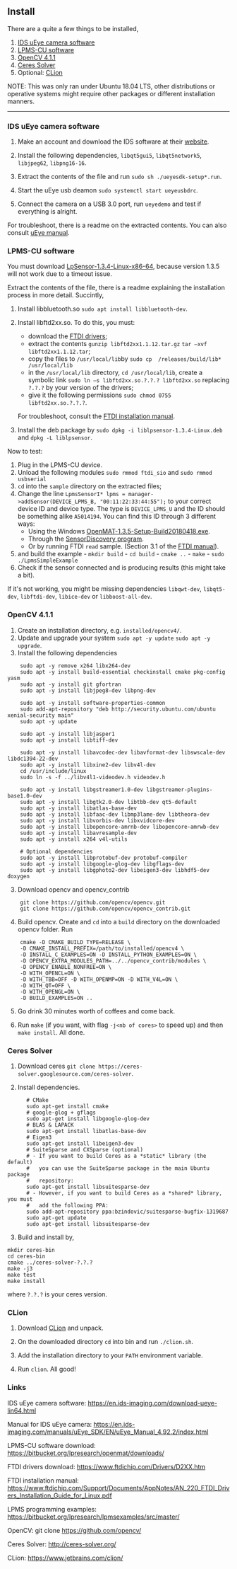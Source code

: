## Install
There are a quite a few things to be installed,

  1) [IDS uEye camera software](#ids-ueye-camera-software)
  2) [LPMS-CU software](#lpms-cu-software)
  3) [OpenCV 4.1.1](#opencv-411)
  4) [Ceres Solver](#ceres-solver)
  5) Optional: [CLion](clion) 
  
NOTE: This was only ran under Ubuntu 18.04 LTS, other distributions or operative systems 
might require other packages or different installation manners.
  
  <hr>
  
  ### IDS uEye camera software 
  
  1) Make an account and download the IDS software at 
  their [website](https://en.ids-imaging.com/download-ueye-lin64.html).
  
  2) Install the following dependencies, `libqt5gui5`, `libqt5network5`, `libjpeg62`, `libpng16-16`.
  
  3) Extract the contents of the file and run `sudo sh ./ueyesdk-setup*.run`.
  
  4) Start the uEye usb deamon `sudo systemctl start ueyeusbdrc`.
  
  5) Connect the camera on a USB 3.0 port, run `ueyedemo` and test if everything is alright.

  For troubleshoot, there is a readme on the extracted contents. 
  You can also consult [uEye manual](https://en.ids-imaging.com/manuals/uEye_SDK/EN/uEye_Manual_4.92.2/index.html).
  
  ### LPMS-CU software
  
  You must download [LpSensor-1.3.4-Linux-x86-64](https://bitbucket.org/lpresearch/openmat/downloads/), because
  version 1.3.5 will not work due to a timeout issue.
  
  Extract the contents of the file, there is a readme explaining the installation process in more detail. Succintly,
  
  1) Install libbluetooth.so `sudo apt install libbluetooth-dev`.
  2) Install libftd2xx.so. To do this, you must:
      - download the [FTDI drivers](https://www.ftdichip.com/Drivers/D2XX.htm);
      - extract the contents `gunzip libftd2xx1.1.12.tar.gz` `tar –xvf libftd2xx1.1.12.tar`;
      - copy the files to `/usr/local/lib`by `sudo cp  /releases/build/lib*  /usr/local/lib`
      - in the `/usr/local/lib` directory, `cd /usr/local/lib`, create a symbolic link `sudo ln –s libftd2xx.so.?.?.? libftd2xx.so` replacing `?.?.?` by your version of the drivers; 
      - give it the following permissions `sudo chmod 0755 libftd2xx.so.?.?.?`.
      
      For troubleshoot, consult the [FTDI installation manual](https://www.ftdichip.com/Support/Documents/AppNotes/AN_220_FTDI_Drivers_Installation_Guide_for_Linux.pdf).
  3) Install the deb package by `sudo dpkg -i liblpsensor-1.3.4-Linux.deb` and `dpkg -L liblpsensor`.
  
  Now to test:
  1) Plug in the LPMS-CU device.
  2) Unload the following modules `sudo rmmod ftdi_sio` and `sudo rmmod usbserial`
  3) `cd` into the `sample` directory on the extracted files;
  4) Change the line `LpmsSensorI* lpms = manager->addSensor(DEVICE_LPMS_B, "00:11:22:33:44:55");` to your correct device ID and device type.
  The type is `DEVICE_LPMS_U` and the ID should be something alike `A5014194`. You can find this ID through 3 different ways:
      - Using the Windows [OpenMAT-1.3.5-Setup-Build20180418.exe](https://bitbucket.org/lpresearch/openmat/downloads/).
      - Through the [SensorDiscovery program](https://www.ftdichip.com/Support/Documents/AppNotes/AN_220_FTDI_Drivers_Installation_Guide_for_Linux.pdf).
      - Or by running FTDI `read` sample. (Section 3.1 of the [FTDI manual](https://www.ftdichip.com/Support/Documents/AppNotes/AN_220_FTDI_Drivers_Installation_Guide_for_Linux.pdf)).
  4) and build the example 
    - `mkdir build`
    - `cd build`
    - `cmake ..`
    - `make`
    - `sudo ./LpmsSimpleExample`
  5) Check if the sensor connected and is producing results (this might take a bit).
 
 If it's not working, you might be missing dependencies `libqwt-dev`, `libqt5-dev`, `libftdi-dev`, `libice-dev` or `libboost-all-dev`.
   
  ### OpenCV 4.1.1
  
  1) Create an installation directory, e.g. `installed/opencv4/`.
  2) Update and upgrade your system `sudo apt -y update` `sudo apt -y upgrade`.
  3) Install the following dependencies
  
```
    sudo apt -y remove x264 libx264-dev
    sudo apt -y install build-essential checkinstall cmake pkg-config yasm
    sudo apt -y install git gfortran
    sudo apt -y install libjpeg8-dev libpng-dev

    sudo apt -y install software-properties-common
    sudo add-apt-repository "deb http://security.ubuntu.com/ubuntu xenial-security main"
    sudo apt -y update

    sudo apt -y install libjasper1
    sudo apt -y install libtiff-dev

    sudo apt -y install libavcodec-dev libavformat-dev libswscale-dev libdc1394-22-dev
    sudo apt -y install libxine2-dev libv4l-dev
    cd /usr/include/linux
    sudo ln -s -f ../libv4l1-videodev.h videodev.h

    sudo apt -y install libgstreamer1.0-dev libgstreamer-plugins-base1.0-dev
    sudo apt -y install libgtk2.0-dev libtbb-dev qt5-default
    sudo apt -y install libatlas-base-dev
    sudo apt -y install libfaac-dev libmp3lame-dev libtheora-dev
    sudo apt -y install libvorbis-dev libxvidcore-dev
    sudo apt -y install libopencore-amrnb-dev libopencore-amrwb-dev
    sudo apt -y install libavresample-dev
    sudo apt -y install x264 v4l-utils

    # Optional dependencies
    sudo apt -y install libprotobuf-dev protobuf-compiler
    sudo apt -y install libgoogle-glog-dev libgflags-dev
    sudo apt -y install libgphoto2-dev libeigen3-dev libhdf5-dev doxygen
```
  
3) Download opencv and opencv_contrib
```
    git clone https://github.com/opencv/opencv.git
    git clone https://github.com/opencv/opencv_contrib.git
```

4) Build opencv. Create and `cd` into a `build` directory on the downloaded opencv folder. Run
```
    cmake -D CMAKE_BUILD_TYPE=RELEASE \
    -D CMAKE_INSTALL_PREFIX=/path/to/installed/opencv4 \
    -D INSTALL_C_EXAMPLES=ON -D INSTALL_PYTHON_EXAMPLES=ON \
    -D OPENCV_EXTRA_MODULES_PATH=../../opencv_contrib/modules \
    -D OPENCV_ENABLE_NONFREE=ON \
    -D WITH_OPENCL=ON \
    -D WITH_TBB=OFF -D WITH_OPENMP=ON -D WITH_V4L=ON \
    -D WITH_QT=OFF \
    -D WITH_OPENGL=ON \
    -D BUILD_EXAMPLES=ON ..
```

5) Go drink 30 minutes worth of coffees and come back.

6) Run `make` (if you want, with flag `-j<nb of cores>` to speed up) and then `make install`. All done.


### Ceres Solver

1) Download ceres `git clone https://ceres-solver.googlesource.com/ceres-solver`.

2) Install dependencies.
```
      # CMake
      sudo apt-get install cmake
      # google-glog + gflags
      sudo apt-get install libgoogle-glog-dev
      # BLAS & LAPACK
      sudo apt-get install libatlas-base-dev
      # Eigen3
      sudo apt-get install libeigen3-dev
      # SuiteSparse and CXSparse (optional)
      # - If you want to build Ceres as a *static* library (the default)
      #   you can use the SuiteSparse package in the main Ubuntu package
      #   repository:
      sudo apt-get install libsuitesparse-dev
      # - However, if you want to build Ceres as a *shared* library, you must
      #   add the following PPA:
      sudo add-apt-repository ppa:bzindovic/suitesparse-bugfix-1319687
      sudo apt-get update
      sudo apt-get install libsuitesparse-dev
```

3) Build and install by,
```
mkdir ceres-bin
cd ceres-bin
cmake ../ceres-solver-?.?.? 
make -j3
make test
make install
```
where `?.?.?` is your ceres version.

### CLion

1) Download [CLion](https://www.jetbrains.com/clion/) and unpack.

2) On the downloaded directory `cd` into bin and run `./clion.sh`.

3) Add the installation directory to your `PATH` environment variable.

4) Run `clion`. All good!

### Links

IDS uEye camera software: https://en.ids-imaging.com/download-ueye-lin64.html

Manual for IDS uEye camera: https://en.ids-imaging.com/manuals/uEye_SDK/EN/uEye_Manual_4.92.2/index.html

LPMS-CU software download: https://bitbucket.org/lpresearch/openmat/downloads/

FTDI drivers download: https://www.ftdichip.com/Drivers/D2XX.htm

FTDI installation manual: https://www.ftdichip.com/Support/Documents/AppNotes/AN_220_FTDI_Drivers_Installation_Guide_for_Linux.pdf

LPMS programming examples: https://bitbucket.org/lpresearch/lpmsexamples/src/master/

OpenCV: git clone https://github.com/opencv/

Ceres Solver: http://ceres-solver.org/

CLion: https://www.jetbrains.com/clion/
  

